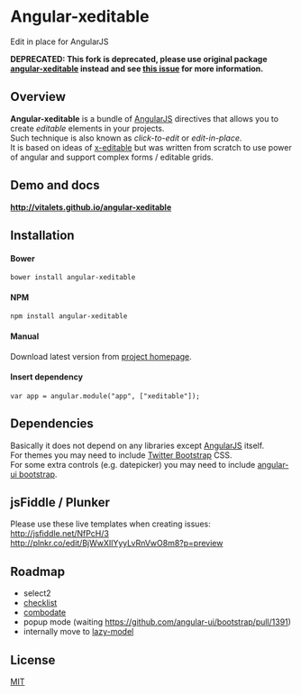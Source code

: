 # Angular-xeditable
Edit in place for AngularJS

**DEPRECATED: This fork is deprecated, please use original package [angular-xeditable](https://www.npmjs.com/package/angular-xeditable) instead and see [this issue](https://github.com/vitalets/angular-xeditable/issues/270) for more information.**

## Overview
**Angular-xeditable** is a bundle of [AngularJS](http://angularjs.org) directives that allows you to create
*editable* elements in your projects.  
Such technique is also known as *click-to-edit* or *edit-in-place*.  
It is based on ideas of [x-editable](http://vitalets.github.io/x-editable) but was written from scratch
to use power of angular and support complex forms / editable grids.

## Demo and docs
**http://vitalets.github.io/angular-xeditable**

## Installation
#### Bower
````
bower install angular-xeditable
````
#### NPM
````
npm install angular-xeditable
````
#### Manual
Download latest version from [project homepage](http://vitalets.github.io/angular-xeditable).
#### Insert dependency 
````
var app = angular.module("app", ["xeditable"]);
````

## Dependencies
Basically it does not depend on any libraries except [AngularJS](http://angularjs.org) itself.    
For themes you may need to include [Twitter Bootstrap](http://getbootstrap.com) CSS.  
For some extra controls (e.g. datepicker) you may need to include [angular-ui bootstrap](http://angular-ui.github.io/bootstrap/).


## jsFiddle / Plunker
Please use these live templates when creating issues:  
http://jsfiddle.net/NfPcH/3  
http://plnkr.co/edit/BjWwXIlYyyLvRnVwO8m8?p=preview

## Roadmap

* select2
* [checklist](https://github.com/vitalets/checklist-model)
* [combodate](https://github.com/vitalets/combodate)
* popup mode (waiting https://github.com/angular-ui/bootstrap/pull/1391)
* internally move to [lazy-model](https://github.com/vitalets/lazy-model)

## License
[MIT](LICENSE)
